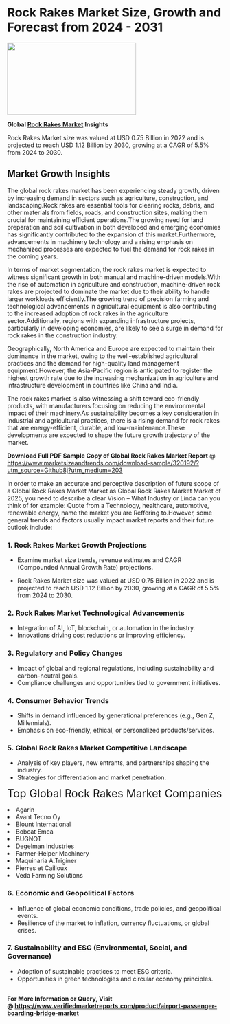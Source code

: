 <H1>Rock Rakes Market Size, Growth and Forecast from 2024 - 2031</H1><img class="aligncenter size-medium wp-image-584254" src="https://thirdeyenews.in/wp-content/uploads/2024/09/Global-Market-Research-300x168.jpeg" alt="" width="300" height="168" /><p><strong>Global&nbsp;<a href="https://www.marketsizeandtrends.com/download-sample/320192/?utm_source=Github8j?utm_medium=203">Rock Rakes Market</a> Insights</strong></p><p>Rock Rakes Market size was valued at USD 0.75 Billion in 2022 and is projected to reach USD 1.12 Billion by 2030, growing at a CAGR of 5.5% from 2024 to 2030.</p><p><h2>Market Growth Insights</h2> <p>The global rock rakes market has been experiencing steady growth, driven by increasing demand in sectors such as agriculture, construction, and landscaping.Rock rakes are essential tools for clearing rocks, debris, and other materials from fields, roads, and construction sites, making them crucial for maintaining efficient operations.The growing need for land preparation and soil cultivation in both developed and emerging economies has significantly contributed to the expansion of this market.Furthermore, advancements in machinery technology and a rising emphasis on mechanized processes are expected to fuel the demand for rock rakes in the coming years.</p> <p>In terms of market segmentation, the rock rakes market is expected to witness significant growth in both manual and machine-driven models.With the rise of automation in agriculture and construction, machine-driven rock rakes are projected to dominate the market due to their ability to handle larger workloads efficiently.The growing trend of precision farming and technological advancements in agricultural equipment is also contributing to the increased adoption of rock rakes in the agriculture sector.Additionally, regions with expanding infrastructure projects, particularly in developing economies, are likely to see a surge in demand for rock rakes in the construction industry.</p> <p>Geographically, North America and Europe are expected to maintain their dominance in the market, owing to the well-established agricultural practices and the demand for high-quality land management equipment.However, the Asia-Pacific region is anticipated to register the highest growth rate due to the increasing mechanization in agriculture and infrastructure development in countries like China and India.</p> <p>The rock rakes market is also witnessing a shift toward eco-friendly products, with manufacturers focusing on reducing the environmental impact of their machinery.As sustainability becomes a key consideration in industrial and agricultural practices, there is a rising demand for rock rakes that are energy-efficient, durable, and low-maintenance.These developments are expected to shape the future growth trajectory of the market.</p> <p><span class=""><strong>Download Full PDF Sample Copy of Global Rock Rakes Market Report</strong> @ <a href="https://www.marketsizeandtrends.com/download-sample/320192/?utm_source=Github8j?utm_medium=203" target="_blank">https://www.marketsizeandtrends.com/download-sample/320192/?utm_source=Github8j?utm_medium=203</a></span></p><p>In order to make an accurate and perceptive description of future scope of a Global&nbsp;Rock Rakes Market Market as Global&nbsp;Rock Rakes Market Market of 2025, you need to describe a clear Vision &ndash; What Industry or Linda can you think of for example: Quote from a Technology, healthcare, automotive, renewable energy, name the market you are Reffering to.However, some general trends and factors usually impact market reports and their future outlook include:</p><h3>1.&nbsp;<strong>Rock Rakes Market Growth Projections</strong></h3><ul><li>Examine market size trends, revenue estimates and CAGR (Compounded Annual Growth Rate) projections.</li><li><p>Rock Rakes Market size was valued at USD 0.75 Billion in 2022 and is projected to reach USD 1.12 Billion by 2030, growing at a CAGR of 5.5% from 2024 to 2030.</p></li></ul><h3>2.&nbsp;<strong>Rock Rakes Market Technological Advancements</strong></h3><ul><li>Integration of AI, IoT, blockchain, or automation in the industry.</li><li>Innovations driving cost reductions or improving efficiency.</li></ul><h3>3.&nbsp;<strong>Regulatory and Policy Changes</strong></h3><ul><li>Impact of global and regional regulations, including sustainability and carbon-neutral goals.</li><li>Compliance challenges and opportunities tied to government initiatives.</li></ul><h3>4.&nbsp;<strong>Consumer Behavior Trends</strong></h3><ul><li>Shifts in demand influenced by generational preferences (e.g., Gen Z, Millennials).</li><li>Emphasis on eco-friendly, ethical, or personalized products/services.</li></ul><h3>5.&nbsp;<strong>Global Rock Rakes Market Competitive Landscape</strong></h3><ul><li>Analysis of key players, new entrants, and partnerships shaping the industry.</li><li>Strategies for differentiation and market penetration.</li></ul><p data-pm-slice="1 1 []"><span style="color: inherit; font-family: inherit; font-size: 25px;">Top Global Rock Rakes Market Companies</span></p><div class="" data-test-id=""><p><li>Agarin</li><li> Avant Tecno Oy</li><li> Blount International</li><li> Bobcat Emea</li><li> BUGNOT</li><li> Degelman Industries</li><li> Farmer-Helper Machinery</li><li> Maquinaria A.Triginer</li><li> Pierres et Cailloux</li><li> Veda Farming Solutions</li></p></div><h3>6.&nbsp;<strong>Economic and Geopolitical Factors</strong></h3><ul><li>Influence of global economic conditions, trade policies, and geopolitical events.</li><li>Resilience of the market to inflation, currency fluctuations, or global crises.</li></ul><h3>7.&nbsp;<strong>Sustainability and ESG (Environmental, Social, and Governance)</strong></h3><ul><li>Adoption of sustainable practices to meet ESG criteria.</li><li>Opportunities in green technologies and circular economy principles.</li></ul><h2><strong style="font-size: 14px;">For More Information or Query, Visit @&nbsp;</strong><a style="background-color: #ffffff; font-size: 14px;" href="https://www.marketsizeandtrends.com/report/rock-rakes-market/" target="_blank">https://www.verifiedmarketreports.com/product/airport-passenger-boarding-bridge-market</a></h2>